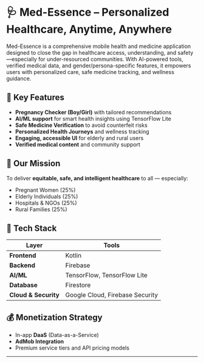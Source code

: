# 🩺 Med-Essence – Personalized Healthcare, Anytime, Anywhere

Med-Essence is a comprehensive mobile health and medicine application designed to close the gap in healthcare access, understanding, and safety—especially for under-resourced communities. With AI-powered tools, verified medical data, and gender/persona-specific features, it empowers users with personalized care, safe medicine tracking, and wellness guidance.

## 🌟 Key Features

- **Pregnancy Checker (Boy/Girl)** with tailored recommendations  
- **AI/ML support** for smart health insights using TensorFlow Lite  
- **Safe Medicine Verification** to avoid counterfeit risks  
- **Personalized Health Journeys** and wellness tracking  
- **Engaging, accessible UI** for elderly and rural users  
- **Verified medical content** and community support  

## 👥 Our Mission

To deliver **equitable, safe, and intelligent healthcare** to all — especially:

- Pregnant Women (25%)  
- Elderly Individuals (25%)  
- Hospitals & NGOs (25%)  
- Rural Families (25%)  

## 🔧 Tech Stack

| Layer                | Tools                           |
|----------------------|--------------------------------|
| **Frontend**         | Kotlin                         |
| **Backend**          | Firebase                       |
| **AI/ML**            | TensorFlow, TensorFlow Lite    |
| **Database**         | Firestore                      |
| **Cloud & Security** | Google Cloud, Firebase Security|

## 💰 Monetization Strategy

- In-app **DaaS** (Data-as-a-Service)  
- **AdMob Integration**  
- Premium service tiers and API pricing models

---
